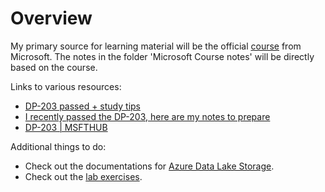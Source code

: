 # Overview

My primary source for learning material will be the official [course](https://learn.microsoft.com/en-us/training/courses/dp-203t00) from Microsoft. The notes in the folder 'Microsoft Course notes' will be directly based on the course.

Links to various resources:
- [DP-203 passed + study tips](https://www.reddit.com/r/AzureCertification/comments/vdl0wx/dp203_passed_study_tips/)
- [I recently passed the DP-203, here are my notes to prepare](https://www.reddit.com/r/dataengineering/comments/16thbm7/i_recently_passed_the_dp203_here_are_my_notes_to/)
- [DP-203 | MSFTHUB](https://certs.msfthub.wiki/azure/dp-203/)

Additional things to do:
- Check out the documentations for [Azure Data Lake Storage](https://learn.microsoft.com/en-us/azure/storage/blobs/data-lake-storage-introduction).
- Check out the [lab exercises](https://github.com/MicrosoftLearning/dp-203-azure-data-engineer).